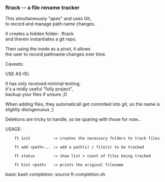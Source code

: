 ### ftrack -- a file rename tracker

This simultaneously "apes" and uses Git,\
to record and manage path name changes.

It creates a hidden folder: .ftrack\
and therein instantiates a git repo.

Then using the inode as a pivot, it allows\
the user to record pathname changes over time.

Caveats:

USE AS-IS\

It has only received minimal testing;\
it's a midly useful "folly project",\
backup your files if unsure ;D

When adding files, they automaticall get commited into git,
so the name is slightly disingenuous ;)

Deletions are tricky to handle, so be sparing with those for now...

USAGE:
```
    ft init          := creates the necessary folders to track files

    ft add <path>... := add a path(s) / file(s) to be tracked

    ft status        := show list + count of files being tracked

    ft hist <path>   := prints the original filename
```

basic bash completion:
    source ft-completion.sh
